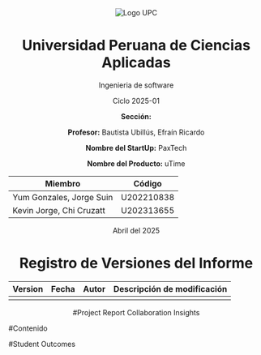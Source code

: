 <div align="center">
<img src="https://upload.wikimedia.org/wikipedia/commons/f/fc/UPC_logo_transparente.png" alt="Logo UPC">

# Universidad Peruana de Ciencias Aplicadas

Ingenieria de software

Ciclo 2025-01

**Sección:** 

**Profesor:** Bautista Ubillús, Efraín Ricardo 

**Nombre del StartUp:** PaxTech

**Nombre del Producto:** uTime

| Miembro                  | Código     |
|--------------------------|------------|
| Yum Gonzales, Jorge Suin | U202210838 |
| Kevin Jorge, Chi Cruzatt | U202313655 |

Abril del 2025

# Registro de Versiones del Informe
| Version | Fecha | Autor | Descripción de modificación |
| --- | --- | --- | --- |
|  |  |  |  |

#Project Report Collaboration Insights
</div>

#Contenido

#Student Outcomes
